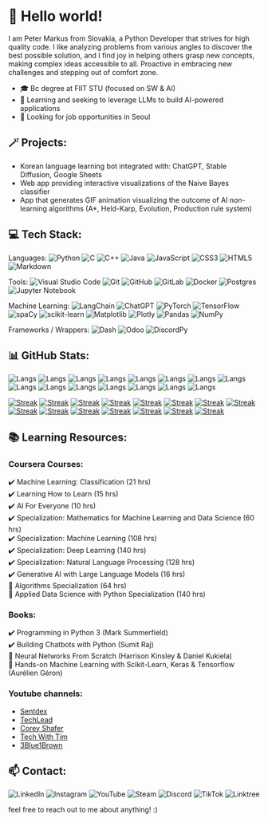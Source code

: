 # 👋 Hello world!
I am Peter Markus from Slovakia, a Python Developer that strives for high quality code. I like analyzing problems from various angles to discover the best possible solution, and I find joy in helping others grasp new concepts, making complex ideas accessible to all.
Proactive in embracing new challenges and stepping out of comfort zone. 

- 🎓 Bc degree at FIIT STU (focused on SW & AI)
- 🌱 Learning and seeking to leverage LLMs to build AI-powered applications
- 🔭 Looking for job opportunities in Seoul

## 🪄 Projects:
- Korean language learning bot integrated with: ChatGPT, Stable Diffusion, Google Sheets
- Web app providing interactive visualizations of the Naive Bayes classifier
- App that generates GIF animation visualizing the outcome of AI non-learning algorithms (A*, Held-Karp, Evolution, Production rule system)

## 💻 Tech Stack:
Languages: ![Python](https://img.shields.io/badge/python-3670A0?style=for-the-badge&logo=python&logoColor=ffdd54)
![C](https://img.shields.io/badge/c-%2300599C.svg?style=for-the-badge&logo=c&logoColor=white)
![C++](https://img.shields.io/badge/c++-%2300599C.svg?style=for-the-badge&logo=c%2B%2B&logoColor=white)
![Java](https://img.shields.io/badge/java-%23ED8B00.svg?style=for-the-badge&logo=openjdk&logoColor=white)
![JavaScript](https://img.shields.io/badge/javascript-%23323330.svg?style=for-the-badge&logo=javascript&logoColor=%23F7DF1E)
![CSS3](https://img.shields.io/badge/css3-%231572B6.svg?style=for-the-badge&logo=css3&logoColor=white)
![HTML5](https://img.shields.io/badge/html5-%23E34F26.svg?style=for-the-badge&logo=html5&logoColor=white)
![Markdown](https://img.shields.io/badge/markdown-%23000000.svg?style=for-the-badge&logo=markdown&logoColor=white)

Tools: ![Visual Studio Code](https://img.shields.io/badge/Visual%20Studio%20Code-0078d7.svg?style=for-the-badge&logo=visual-studio-code&logoColor=white)
![Git](https://img.shields.io/badge/git-%23F05033.svg?style=for-the-badge&logo=git&logoColor=white)
![GitHub](https://img.shields.io/badge/github-%23121011.svg?style=for-the-badge&logo=github&logoColor=white)
![GitLab](https://img.shields.io/badge/gitlab-%23181717.svg?style=for-the-badge&logo=gitlab&logoColor=white)
![Docker](https://img.shields.io/badge/docker-%230db7ed.svg?style=for-the-badge&logo=docker&logoColor=white)
![Postgres](https://img.shields.io/badge/postgres-%23316192.svg?style=for-the-badge&logo=postgresql&logoColor=white)
![Jupyter Notebook](https://img.shields.io/badge/jupyter-%23FA0F00.svg?style=for-the-badge&logo=jupyter&logoColor=white)

Machine Learning: ![LangChain](https://img.shields.io/badge/%F0%9F%A6%9C%E2%9B%93%EF%B8%8F_LangChain-white?style=for-the-badge)
![ChatGPT](https://img.shields.io/badge/chatGPT-74aa9c?style=for-the-badge&logo=openai&logoColor=white)
![PyTorch](https://img.shields.io/badge/PyTorch-%23EE4C2C.svg?style=for-the-badge&logo=PyTorch&logoColor=white)
![TensorFlow](https://img.shields.io/badge/TensorFlow-%23FF6F00.svg?style=for-the-badge&logo=TensorFlow&logoColor=white)
![spaCy](https://img.shields.io/badge/spaCy-%2302A4D6?style=for-the-badge&color=%2302A4D6)
![scikit-learn](https://img.shields.io/badge/scikit--learn-%23F7931E.svg?style=for-the-badge&logo=scikit-learn&logoColor=white)
![Matplotlib](https://img.shields.io/badge/Matplotlib-%23ffffff.svg?style=for-the-badge&logo=Matplotlib&logoColor=black)
![Plotly](https://img.shields.io/badge/Plotly-%233F4F75.svg?style=for-the-badge&logo=plotly&logoColor=white)
![Pandas](https://img.shields.io/badge/pandas-%23150458.svg?style=for-the-badge&logo=pandas&logoColor=white)
![NumPy](https://img.shields.io/badge/numpy-%23013243.svg?style=for-the-badge&logo=numpy&logoColor=white)

Frameworks / Wrappers: ![Dash](https://img.shields.io/badge/dash-008DE4?style=for-the-badge&logo=dash&logoColor=white)
![Odoo](https://img.shields.io/badge/Odoo-a24689?style=for-the-badge)
![DiscordPy](https://img.shields.io/badge/Discord.py-%23366e9d?style=for-the-badge&logo=discord&logoColor=white)

## 📊 GitHub Stats:
![Langs](https://github-readme-stats.vercel.app/api/top-langs/?username=freezpmark&theme=github_dark&layout=compact&langs_count=12)
![Langs](https://github-readme-stats.vercel.app/api/top-langs/?username=freezpmark&theme=holi&layout=compact&langs_count=12)
![Langs](https://github-readme-stats.vercel.app/api/top-langs/?username=freezpmark&theme=material-palenight&layout=compact&langs_count=12)
![Langs](https://github-readme-stats.vercel.app/api/top-langs/?username=freezpmark&theme=ayu-mirage&layout=compact&langs_count=12)
![Langs](https://github-readme-stats.vercel.app/api/top-langs/?username=freezpmark&theme=blueberry&layout=compact&langs_count=12)
![Langs](https://github-readme-stats.vercel.app/api/top-langs/?username=freezpmark&theme=slateorange&layout=compact&langs_count=12)
![Langs](https://github-readme-stats.vercel.app/api/top-langs/?username=freezpmark&theme=github-dark-blue&layout=compact&langs_count=12)
![Langs](https://github-readme-stats.vercel.app/api/top-langs/?username=freezpmark&theme=leafy&layout=compact&langs_count=12)
![Langs](https://github-readme-stats.vercel.app/api/top-langs/?username=freezpmark&theme=python-dark&layout=compact&langs_count=12)
![Langs](https://github-readme-stats.vercel.app/api/top-langs/?username=freezpmark&theme=halloween&layout=compact&langs_count=12)
![Langs](https://github-readme-stats.vercel.app/api/top-langs/?username=freezpmark&theme=rising-sun&layout=compact&langs_count=12)
![Langs](https://github-readme-stats.vercel.app/api/top-langs/?username=freezpmark&theme=discord-old-blurple&layout=compact&langs_count=12)
![Langs](https://github-readme-stats.vercel.app/api/top-langs/?username=freezpmark&theme=cobalt2&layout=compact&langs_count=12)
![Langs](https://github-readme-stats.vercel.app/api/top-langs/?username=freezpmark&theme=catppuccino-macchiato&layout=compact&langs_count=12)
![Langs](https://github-readme-stats.vercel.app/api/top-langs/?username=freezpmark&theme=catppuccino-mocha&layout=compact&langs_count=12)

[![Streak](https://streak-stats.demolab.com/?user=Freezpmark&theme=holi-theme)](https://git.io/streak-stats)
[![Streak](https://streak-stats.demolab.com/?user=Freezpmark&theme=prussian)](https://git.io/streak-stats)
[![Streak](https://streak-stats.demolab.com/?user=Freezpmark&theme=material-palenight)](https://git.io/streak-stats)
[![Streak](https://streak-stats.demolab.com/?user=Freezpmark&theme=ayu-mirage)](https://git.io/streak-stats)
[![Streak](https://streak-stats.demolab.com/?user=Freezpmark&theme=blueberry)](https://git.io/streak-stats)
[![Streak](https://streak-stats.demolab.com/?user=Freezpmark&theme=slateorange)](https://git.io/streak-stats)
[![Streak](https://streak-stats.demolab.com/?user=Freezpmark&theme=github-dark-blue)](https://git.io/streak-stats)
[![Streak](https://streak-stats.demolab.com/?user=Freezpmark&theme=leafy)](https://git.io/streak-stats)
[![Streak](https://streak-stats.demolab.com/?user=Freezpmark&theme=python-dark)](https://git.io/streak-stats)
[![Streak](https://streak-stats.demolab.com/?user=Freezpmark&theme=halloween)](https://git.io/streak-stats)
[![Streak](https://streak-stats.demolab.com/?user=Freezpmark&theme=rising-sun)](https://git.io/streak-stats)
[![Streak](https://streak-stats.demolab.com/?user=Freezpmark&theme=discord-old-blurple)](https://git.io/streak-stats)
[![Streak](https://streak-stats.demolab.com/?user=Freezpmark&theme=cobalt2)](https://git.io/streak-stats)
[![Streak](https://streak-stats.demolab.com/?user=Freezpmark&theme=catppuccino-macchiato)](https://git.io/streak-stats)
[![Streak](https://streak-stats.demolab.com/?user=Freezpmark&theme=catppuccino-mocha)](https://git.io/streak-stats)


## 📚 Learning Resources:
### Coursera Courses:
✔️ Machine Learning: Classification (21 hrs)  
✔️ Learning How to Learn (15 hrs)  
✔️ AI For Everyone (10 hrs)  
✔️ Specialization: Mathematics for Machine Learning and Data Science (60 hrs)  
✔️ Specialization: Machine Learning (108 hrs)  
✔️ Specialization: Deep Learning (140 hrs)  
✔️ Specialization: Natural Language Processing (128 hrs)  
✔️ Generative AI with Large Language Models (16 hrs)  
📝 Algorithms Specialization (64 hrs)  
📝 Applied Data Science with Python Specialization (140 hrs)  

### Books:
✔️ Programming in Python 3 (Mark Summerfield)  
✔️ Building Chatbots with Python (Sumit Raj)  
📝 Neural Networks From Scratch (Harrison Kinsley & Daniel Kukiela)  
📝 Hands-on Machine Learning with Scikit-Learn, Keras & Tensorflow (Aurélien Géron)  

### Youtube channels:
- [Sentdex](https://www.youtube.com/@sentdex) 
- [TechLead](https://www.youtube.com/@TechLead)
- [Corey Shafer](https://www.youtube.com/@coreyms)
- [Tech With Tim](https://www.youtube.com/@TechWithTim)
- [3Blue1Brown](https://www.youtube.com/@3blue1brown)

## 📫 Contact:
![LinkedIn](https://img.shields.io/badge/linkedin-%230077B5.svg?style=for-the-badge&logo=linkedin&logoColor=white)
![Instagram](https://img.shields.io/badge/Instagram-%23E4405F.svg?style=for-the-badge&logo=Instagram&logoColor=white)
![YouTube](https://img.shields.io/badge/YouTube-%23FF0000.svg?style=for-the-badge&logo=YouTube&logoColor=white)
![Steam](https://img.shields.io/badge/steam-%23000000.svg?style=for-the-badge&logo=steam&logoColor=white)
![Discord](https://img.shields.io/badge/Discord-%235865F2.svg?style=for-the-badge&logo=discord&logoColor=white)
![TikTok](https://img.shields.io/badge/TikTok-%23000000.svg?style=for-the-badge&logo=TikTok&logoColor=white)
![Linktree](https://img.shields.io/badge/linktree-1de9b6?style=for-the-badge&logo=linktree&logoColor=white)

 feel free to reach out to me about anything! :)
